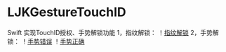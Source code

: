 # LJKGestureTouchID
Swift 实现TouchID授权、手势解锁功能
1，指纹解锁：
！[指纹解锁](https://github.com/LiJinKui/LJKGestureTouchID/blob/master/%E6%8C%87%E7%BA%B9%E8%A7%A3%E9%94%81.png)
2，手势解锁：
！[手势错误](https://github.com/LiJinKui/LJKGestureTouchID/blob/master/%E6%89%8B%E5%8A%BF%E9%94%99%E8%AF%AF.png)
！[手势正确](https://github.com/LiJinKui/LJKGestureTouchID/blob/master/%E6%89%8B%E5%8A%BF%E6%AD%A3%E7%A1%AE.png)

